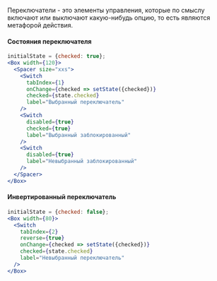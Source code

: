 Переключатели - это элементы управления, которые по смыслу включают или выключают какую-нибудь опцию, то есть являются метафорой действия.

#### Состояния переключателя
```jsx
initialState = {checked: true};
<Box width={120}>
  <Spacer size="xxs">
    <Switch
      tabIndex={1}
      onChange={checked => setState({checked})}
      checked={state.checked}
      label="Выбранный переключатель"
    />
    <Switch
      disabled={true}
      checked={true}
      label="Выбранный заблокированный"
    />
    <Switch
      disabled={true}
      label="Невыбранный заблокированный"
    />
  </Spacer>
</Box>
```
#### Инвертированный переключатель

```jsx
initialState = {checked: false};
<Box width={80}>
  <Switch
    tabIndex={2}
    reverse={true}
    onChange={checked => setState({checked})}
    checked={state.checked}
    label="Невыбранный переключатель"
  />
</Box>
```
